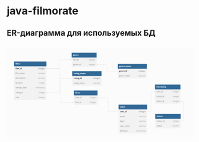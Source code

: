 # java-filmorate

## ER-диаграмма для используемых БД
![](img.png)
---------------------------------------
